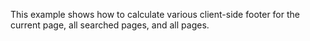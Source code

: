This example shows how to calculate various client-side footer for the current page, all searched pages, and all pages.